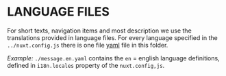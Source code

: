 # LANGUAGE FILES

For short texts, navigation items and most description we use the translations provided in language files. For every language specified in the `../nuxt.config.js` there is one file [yaml][] file in this folder.

_Example:_ `./message.en.yaml` contains the `en` = english language definitions, defined in `i18n.locales` property of the `nuxt.config,js`.

[yaml]: https://en.wikipedia.org/wiki/YAML